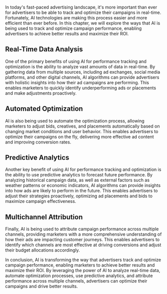 

In today's fast-paced advertising landscape, it's more important than ever for advertisers to be able to track and optimize their campaigns in real-time. Fortunately, AI technologies are making this process easier and more efficient than ever before. In this chapter, we will explore the ways that AI is being used to track and optimize campaign performance, enabling advertisers to achieve better results and maximize their ROI.

Real-Time Data Analysis
-----------------------

One of the primary benefits of using AI for performance tracking and optimization is the ability to analyze vast amounts of data in real-time. By gathering data from multiple sources, including ad exchanges, social media platforms, and other digital channels, AI algorithms can provide advertisers with holistic insights into how their ad campaigns are performing. This enables marketers to quickly identify underperforming ads or placements and make adjustments proactively.

Automated Optimization
----------------------

AI is also being used to automate the optimization process, allowing marketers to adjust bids, creatives, and placements automatically based on changing market conditions and user behavior. This enables advertisers to optimize their campaigns on the fly, delivering more effective ad content and improving conversion rates.

Predictive Analytics
--------------------

Another key benefit of using AI for performance tracking and optimization is the ability to use predictive analytics to forecast future performance. By analyzing historical campaign data, as well as external factors such as weather patterns or economic indicators, AI algorithms can provide insights into how ads are likely to perform in the future. This enables advertisers to adjust their strategies proactively, optimizing ad placements and bids to maximize campaign effectiveness.

Multichannel Attribution
------------------------

Finally, AI is being used to attribute campaign performance across multiple channels, providing marketers with a more comprehensive understanding of how their ads are impacting customer journeys. This enables advertisers to identify which channels are most effective at driving conversions and adjust their budget allocations accordingly.

In conclusion, AI is transforming the way that advertisers track and optimize campaign performance, enabling marketers to achieve better results and maximize their ROI. By leveraging the power of AI to analyze real-time data, automate optimization processes, use predictive analytics, and attribute performance across multiple channels, advertisers can optimize their campaigns and drive better results.
